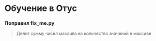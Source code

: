 # Обучение в Отус

### Поправил fix_me.py
>Делит сумму чисел массива на количество значений в массиве